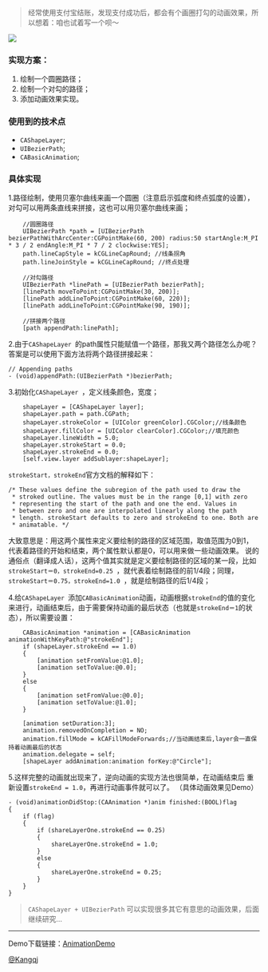 > 经常使用支付宝结账，发现支付成功后，都会有个画圈打勾的动画效果，所以想着：咱也试着写一个呗～

![](http://upload-images.jianshu.io/upload_images/670087-374cbb9c803d5d2a.png?imageMogr2/auto-orient/strip%7CimageView2/2/w/1240)

### 实现方案：

1. 绘制一个圆圈路径；
2. 绘制一个对勾的路径；
3. 添加动画效果实现。

### 使用到的技术点
- `CAShapeLayer`;
- `UIBezierPath`;
- `CABasicAnimation`;

### 具体实现

1.路径绘制，使用贝塞尔曲线来画一个圆圈（注意启示弧度和终点弧度的设置），对勾可以用两条直线来拼接，这也可以用贝塞尔曲线来画；

```
    //圆圈路径
    UIBezierPath *path = [UIBezierPath bezierPathWithArcCenter:CGPointMake(60, 200) radius:50 startAngle:M_PI * 3 / 2 endAngle:M_PI * 7 / 2 clockwise:YES];
    path.lineCapStyle = kCGLineCapRound; //线条拐角
    path.lineJoinStyle = kCGLineCapRound; //终点处理
    
    //对勾路径
    UIBezierPath *linePath = [UIBezierPath bezierPath];
    [linePath moveToPoint:CGPointMake(30, 200)];
    [linePath addLineToPoint:CGPointMake(60, 220)];
    [linePath addLineToPoint:CGPointMake(90, 190)];

    //拼接两个路径
    [path appendPath:linePath];
```

2.由于`CAShapeLayer `的path属性只能赋值一个路径，那我又两个路径怎么办呢？
答案是可以使用下面方法将两个路径拼接起来：

```
// Appending paths
- (void)appendPath:(UIBezierPath *)bezierPath;
```

3.初始化`CAShapeLayer `，定义线条颜色，宽度；

```
    shapeLayer = [CAShapeLayer layer];
    shapeLayer.path = path.CGPath;
    shapeLayer.strokeColor = [UIColor greenColor].CGColor;//线条颜色
    shapeLayer.fillColor = [UIColor clearColor].CGColor;//填充颜色
    shapeLayer.lineWidth = 5.0;
    shapeLayer.strokeStart = 0.0;
    shapeLayer.strokeEnd = 0.0;
    [self.view.layer addSublayer:shapeLayer];
```
`strokeStart，strokeEnd`官方文档的解释如下：

```
/* These values define the subregion of the path used to draw the
 * stroked outline. The values must be in the range [0,1] with zero
 * representing the start of the path and one the end. Values in
 * between zero and one are interpolated linearly along the path
 * length. strokeStart defaults to zero and strokeEnd to one. Both are
 * animatable. */
```

大致意思是：用这两个属性来定义要绘制的路径的区域范围，取值范围为0到1，代表着路径的开始和结束，两个属性默认都是0，可以用来做一些动画效果。
说的通俗点（翻译成人话），这两个值其实就是定义要绘制路径的区域的某一段，比如`strokeStart＝0，strokeEnd=0.25 `，就代表着绘制路径的前1/4段；同理，`strokeStart＝0.75，strokeEnd=1.0 `，就是绘制路径的后1/4段；

4.给`CAShapeLayer `添加`CABasicAnimation`动画，动画根据`strokeEnd`的值的变化来进行，动画结束后，由于需要保持动画的最后状态（也就是`strokeEnd＝1`的状态），所以需要设置：

```
    CABasicAnimation *animation = [CABasicAnimation animationWithKeyPath:@"strokeEnd"];
    if (shapeLayer.strokeEnd == 1.0)
    {
        [animation setFromValue:@1.0];
        [animation setToValue:@0.0];
    }
    else
    {
        [animation setFromValue:@0.0];
        [animation setToValue:@1.0];
    }
    
    [animation setDuration:3];
    animation.removedOnCompletion = NO;
    animation.fillMode = kCAFillModeForwards;//当动画结束后,layer会一直保持着动画最后的状态
    animation.delegate = self;
    [shapeLayer addAnimation:animation forKey:@"Circle"];
```

5.这样完整的动画就出现来了，逆向动画的实现方法也很简单，在动画结束后
重新设置`strokeEnd = 1.0`，再进行动画事件就可以了。
（具体动画效果见Demo）

```
- (void)animationDidStop:(CAAnimation *)anim finished:(BOOL)flag
{
    if (flag)
    {
        if (shareLayerOne.strokeEnd == 0.25)
        {
            shareLayerOne.strokeEnd = 1.0;
        }
        else
        {
            shareLayerOne.strokeEnd = 0.25;
        }
    }
}
```

> `CAShapeLayer + UIBezierPath` 可以实现很多其它有意思的动画效果，后面继续研究...


***

Demo下载链接：[AnimationDemo](https://github.com/Kangqj/Demo/tree/master/AnimationDemo)

[@Kangqj](http://www.jianshu.com/users/1161c7b62af8/latest_articles)